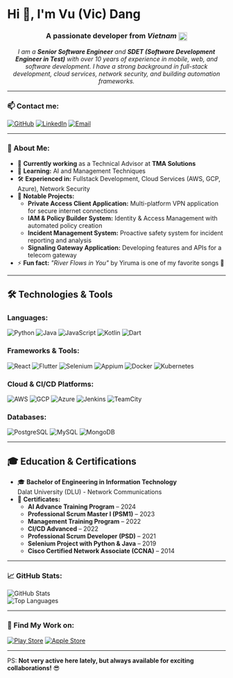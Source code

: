 # Hi 👋, I'm Vu (Vic) Dang

<div align="center">

### A passionate developer from _*Vietnam*_ <img src="https://upload.wikimedia.org/wikipedia/commons/2/21/Flag_of_Vietnam.svg" alt="Vietnam Flag" width="20" style="vertical-align: middle;">

<em>I am a <b>Senior Software Engineer</b> and <b>SDET (Software Development Engineer in Test)</b> with over 10 years of experience in mobile, web, and software development. I have a strong background in full-stack development, cloud services, network security, and building automation frameworks.</em>

</div>

---

### 📫 Contact me:
[![GitHub](https://img.shields.io/badge/GitHub-000?style=for-the-badge&logo=github)](https://github.com/vicdang) 
[![LinkedIn](https://img.shields.io/badge/LinkedIn-0A66C2?style=for-the-badge&logo=linkedin)](https://www.linkedin.com/in/your-linkedin) 
[![Email](https://img.shields.io/badge/Email-D14836?style=for-the-badge&logo=gmail&logoColor=white)](mailto:vicdang.vn@gmail.com)

---

### 🚀 About Me:

- 🔭 **Currently working** as a Technical Advisor at **TMA Solutions**  
- 🌱 **Learning:** AI and Management Techniques  
- 🛠 **Experienced in:** Fullstack Development, Cloud Services (AWS, GCP, Azure), Network Security  
- 💼 **Notable Projects:**
  - **Private Access Client Application:** Multi-platform VPN application for secure internet connections  
  - **IAM & Policy Builder System:** Identity & Access Management with automated policy creation  
  - **Incident Management System:** Proactive safety system for incident reporting and analysis  
  - **Signaling Gateway Application:** Developing features and APIs for a telecom gateway  
- ⚡ **Fun fact:** *"River Flows in You"* by Yiruma is one of my favorite songs 🎵

---

## 🛠 Technologies & Tools

### **Languages:**
![Python](https://img.shields.io/badge/Python-3776AB?style=for-the-badge&logo=python&logoColor=white) 
![Java](https://img.shields.io/badge/Java-007396?style=for-the-badge&logo=java&logoColor=white) 
![JavaScript](https://img.shields.io/badge/JavaScript-323330?style=for-the-badge&logo=javascript&logoColor=F7DF1E) 
![Kotlin](https://img.shields.io/badge/Kotlin-0095D5?style=for-the-badge&logo=kotlin&logoColor=white) 
![Dart](https://img.shields.io/badge/Dart-0175C2?style=for-the-badge&logo=dart&logoColor=white)

### **Frameworks & Tools:**
![React](https://img.shields.io/badge/React-20232A?style=for-the-badge&logo=react&logoColor=61DAFB)
![Flutter](https://img.shields.io/badge/Flutter-02569B?style=for-the-badge&logo=flutter&logoColor=white)
![Selenium](https://img.shields.io/badge/Selenium-43B02A?style=for-the-badge&logo=selenium&logoColor=white)
![Appium](https://img.shields.io/badge/Appium-35A6C4?style=for-the-badge&logo=appium&logoColor=white)
![Docker](https://img.shields.io/badge/Docker-2496ED?style=for-the-badge&logo=docker&logoColor=white)
![Kubernetes](https://img.shields.io/badge/Kubernetes-326CE5?style=for-the-badge&logo=kubernetes&logoColor=white)

### **Cloud & CI/CD Platforms:**
![AWS](https://img.shields.io/badge/Amazon_AWS-FF9900?style=for-the-badge&logo=amazon-aws&logoColor=black) 
![GCP](https://img.shields.io/badge/Google_Cloud-4285F4?style=for-the-badge&logo=google-cloud&logoColor=white) 
![Azure](https://img.shields.io/badge/Azure-0089D6?style=for-the-badge&logo=microsoft-azure&logoColor=white) 
![Jenkins](https://img.shields.io/badge/Jenkins-D24939?style=for-the-badge&logo=jenkins&logoColor=white) 
![TeamCity](https://img.shields.io/badge/TeamCity-000000?style=for-the-badge&logo=teamcity&logoColor=white)

### **Databases:**
![PostgreSQL](https://img.shields.io/badge/PostgreSQL-336791?style=for-the-badge&logo=postgresql&logoColor=white)
![MySQL](https://img.shields.io/badge/MySQL-4479A1?style=for-the-badge&logo=mysql&logoColor=white)
![MongoDB](https://img.shields.io/badge/MongoDB-47A248?style=for-the-badge&logo=mongodb&logoColor=white)

---

## 🎓 Education & Certifications

- 🎓 **Bachelor of Engineering in Information Technology**  
  Dalat University (DLU) - Network Communications  
- 🏅 **Certificates:**
  - **AI Advance Training Program** – 2024  
  - **Professional Scrum Master I (PSM1)** – 2023  
  - **Management Training Program** – 2022  
  - **CI/CD Advanced** – 2022  
  - **Professional Scrum Developer (PSD)** – 2021  
  - **Selenium Project with Python & Java** – 2019  
  - **Cisco Certified Network Associate (CCNA)** – 2014  

---

### 📈 GitHub Stats:
![GitHub Stats](https://github-readme-stats.vercel.app/api?username=vicdang&show_icons=true&theme=dark)  
![Top Languages](https://github-readme-stats.vercel.app/api/top-langs/?username=vicdang&layout=compact&theme=dark)

---

### 📱 Find My Work on:
[![Play Store](https://img.shields.io/badge/Play_Store-3DDC84?style=for-the-badge&logo=google-play&logoColor=white)](https://play.google.com/store) 
[![Apple Store](https://img.shields.io/badge/App_Store-0D96F6?style=for-the-badge&logo=app-store&logoColor=white)](https://apps.apple.com)

---

PS: **Not very active here lately, but always available for exciting collaborations!** 😎
